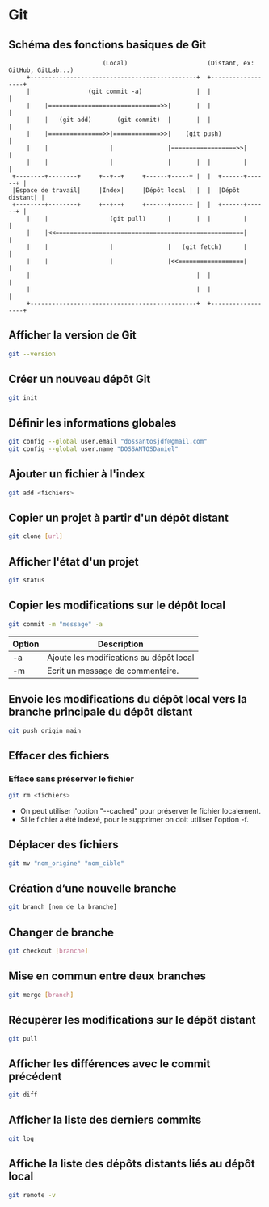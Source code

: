 # Git
## Schéma des fonctions basiques de Git
```
                          (Local)                      (Distant, ex: GitHub, GitLab...)
     +----------------------------------------------+  +------------------+
     |                (git commit -a)               |  |                  |
     |    |===============================>>|       |  |                  |
     |    |   (git add)       (git commit)  |       |  |                  |
     |    |===============>>|=============>>|    (git push)               |
     |    |                 |               |==================>>|        |
     |    |                 |               |       |  |         |        |
 +--------+--------+     +--+--+     +------+-----+ |  |  +------+------+ |
 |Espace de travail|     |Index|     |Dépôt local | |  |  |Dépôt distant| |
 +--------+--------+     +--+--+     +------+-----+ |  |  +------+------+ |
     |    |                 (git pull)      |       |  |         |        |
     |    |<<====================================================|        |
     |    |                 |               |   (git fetch)      |        |
     |    |                 |               |<<==================|        |
     |                                              |  |                  |
     |                                              |  |                  |
     +----------------------------------------------+  +------------------+
```


## Afficher la version de Git
```Bash
git --version
```

## Créer un nouveau dépôt Git
```Bash
git init
```

## Définir les informations globales
```Bash
git config --global user.email "dossantosjdf@gmail.com"
git config --global user.name "DOSSANTOSDaniel"
```

## Ajouter un fichier à l'index
```Bash
git add <fichiers>
```

## Copier un projet à partir d'un dépôt distant
```Bash
git clone [url]
```

## Afficher l'état d'un projet
```Bash
git status
```

## Copier les modifications sur le dépôt local
```Bash
git commit -m "message" -a
```

|Option|Description|
|---|---|
|-a|Ajoute les modifications au dépôt local|
|-m|Ecrit un message de commentaire.|

## Envoie les modifications du dépôt local vers la branche principale du dépôt distant
```Bash
git push origin main
```

## Effacer des fichiers
### Efface sans préserver le fichier
```Bash
git rm <fichiers>
```
* On peut utiliser l'option "--cached" pour préserver le fichier localement.
* Si le fichier a été indexé, pour le supprimer on doit utiliser l'option -f.

## Déplacer des fichiers
```Bash
git mv "nom_origine" "nom_cible"
```

## Création d’une nouvelle branche
```Bash
git branch [nom de la branche]
```

## Changer de branche
```Bash
git checkout [branche]
```

## Mise en commun entre deux branches
```Bash
git merge [branch]
```

## Récupèrer les modifications sur le dépôt distant
```Bash
git pull
```

## Afficher les différences avec le commit précédent
```Bash
git diff
```

## Afficher la liste des derniers commits
```Bash
git log
```

## Affiche la liste des dépôts distants liés au dépôt local
```Bash
git remote -v
```
